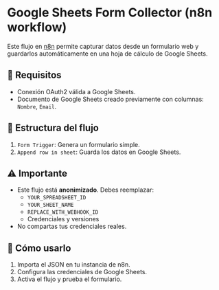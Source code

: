 # Google Sheets Form Collector (n8n workflow)

Este flujo en [n8n](https://n8n.io/) permite capturar datos desde un formulario web y guardarlos automáticamente en una hoja de cálculo de Google Sheets.

## 🔧 Requisitos

- Conexión OAuth2 válida a Google Sheets.
- Documento de Google Sheets creado previamente con columnas: `Nombre`, `Email`.

## 🧩 Estructura del flujo

1. `Form Trigger`: Genera un formulario simple.
2. `Append row in sheet`: Guarda los datos en Google Sheets.

## ⚠️ Importante

- Este flujo está **anonimizado**. Debes reemplazar:
  - `YOUR_SPREADSHEET_ID`
  - `YOUR_SHEET_NAME`
  - `REPLACE_WITH_WEBHOOK_ID`
  - Credenciales y versiones
- No compartas tus credenciales reales.

## 🚀 Cómo usarlo

1. Importa el JSON en tu instancia de n8n.
2. Configura las credenciales de Google Sheets.
3. Activa el flujo y prueba el formulario.
